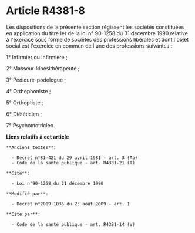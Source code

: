 # Article R4381-8

Les dispositions de la présente section régissent les sociétés constituées en application du titre Ier de la loi n° 90-1258
du 31 décembre 1990 relative à l'exercice sous forme de sociétés des professions libérales et dont l'objet social est
l'exercice en commun de l'une des professions suivantes :

1° Infirmier ou infirmière ;

2° Masseur-kinésithérapeute ;

3° Pédicure-podologue ;

4° Orthophoniste ;

5° Orthoptiste ;

6° Diététicien ;

7° Psychomotricien.

**Liens relatifs à cet article**

	**Anciens textes**:

	  - Décret n°81-421 du 29 avril 1981 - art. 3 (Ab)
	  - Code de la santé publique - art. R4381-21 (T)

	**Cite**:

	  - Loi n°90-1258 du 31 décembre 1990

	**Modifié par**:

	  - Décret n°2009-1036 du 25 août 2009 - art. 1

	**Cité par**:

	  - Code de la santé publique - art. R4381-14 (V)

